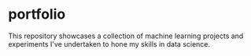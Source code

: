# portfolio
This repository showcases a collection of machine learning projects and experiments I've undertaken to hone my skills in data science. 
